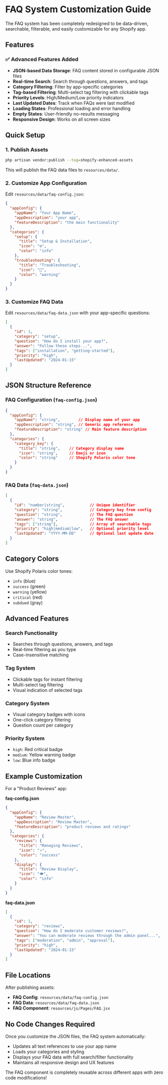 # FAQ System Customization Guide

The FAQ system has been completely redesigned to be data-driven, searchable, filterable, and easily customizable for any Shopify app.

## Features

### ✅ **Advanced Features Added**
- **JSON-based Data Storage**: FAQ content stored in configurable JSON files
- **Real-time Search**: Search through questions, answers, and tags
- **Category Filtering**: Filter by app-specific categories
- **Tag-based Filtering**: Multi-select tag filtering with clickable tags
- **Priority Levels**: High/Medium/Low priority indicators
- **Last Updated Dates**: Track when FAQs were last modified
- **Loading States**: Professional loading and error handling
- **Empty States**: User-friendly no-results messaging
- **Responsive Design**: Works on all screen sizes

## Quick Setup

### 1. Publish Assets
```bash
php artisan vendor:publish --tag=shopify-enhanced-assets
```

This will publish the FAQ data files to `resources/data/`.

### 2. Customize App Configuration
Edit `resources/data/faq-config.json`:

```json
{
  "appConfig": {
    "appName": "Your App Name",
    "appDescription": "your app",
    "featureDescription": "the main functionality"
  },
  "categories": {
    "setup": {
      "title": "Setup & Installation",
      "icon": "⚙️",
      "color": "info"
    },
    "troubleshooting": {
      "title": "Troubleshooting", 
      "icon": "🔧",
      "color": "warning"
    }
  }
}
```

### 3. Customize FAQ Data
Edit `resources/data/faq-data.json` with your app-specific questions:

```json
[
  {
    "id": 1,
    "category": "setup",
    "question": "How do I install your app?",
    "answer": "Follow these steps...",
    "tags": ["installation", "getting-started"],
    "priority": "high",
    "lastUpdated": "2024-01-15"
  }
]
```

## JSON Structure Reference

### FAQ Configuration (`faq-config.json`)
```json
{
  "appConfig": {
    "appName": "string",        // Display name of your app
    "appDescription": "string", // Generic app reference
    "featureDescription": "string" // Main feature description
  },
  "categories": {
    "category_key": {
      "title": "string",    // Category display name
      "icon": "string",     // Emoji or icon
      "color": "string"     // Shopify Polaris color tone
    }
  }
}
```

### FAQ Data (`faq-data.json`)
```json
[
  {
    "id": "number|string",           // Unique identifier
    "category": "string",            // Category key from config
    "question": "string",            // The FAQ question
    "answer": "string",              // The FAQ answer
    "tags": ["string"],              // Array of searchable tags
    "priority": "high|medium|low",   // Optional priority level
    "lastUpdated": "YYYY-MM-DD"      // Optional last update date
  }
]
```

## Category Colors

Use Shopify Polaris color tones:
- `info` (blue)
- `success` (green) 
- `warning` (yellow)
- `critical` (red)
- `subdued` (gray)

## Advanced Features

### Search Functionality
- Searches through questions, answers, and tags
- Real-time filtering as you type
- Case-insensitive matching

### Tag System
- Clickable tags for instant filtering
- Multi-select tag filtering
- Visual indication of selected tags

### Category System
- Visual category badges with icons
- One-click category filtering
- Question count per category

### Priority System
- `high`: Red critical badge
- `medium`: Yellow warning badge  
- `low`: Blue info badge

## Example Customization

For a "Product Reviews" app:

**faq-config.json**
```json
{
  "appConfig": {
    "appName": "Review Master",
    "appDescription": "Review Master",
    "featureDescription": "product reviews and ratings"
  },
  "categories": {
    "reviews": {
      "title": "Managing Reviews",
      "icon": "⭐",
      "color": "success"
    },
    "display": {
      "title": "Review Display",
      "icon": "👁️",
      "color": "info"
    }
  }
}
```

**faq-data.json**
```json
[
  {
    "id": 1,
    "category": "reviews",
    "question": "How do I moderate customer reviews?",
    "answer": "You can moderate reviews through the admin panel...",
    "tags": ["moderation", "admin", "approval"],
    "priority": "high",
    "lastUpdated": "2024-01-15"
  }
]
```

## File Locations

After publishing assets:
- **FAQ Config**: `resources/data/faq-config.json`
- **FAQ Data**: `resources/data/faq-data.json`
- **FAQ Component**: `resources/js/Pages/FAQ.jsx`

## No Code Changes Required

Once you customize the JSON files, the FAQ system automatically:
- Updates all text references to use your app name
- Loads your categories and styling
- Displays your FAQ data with full search/filter functionality
- Maintains all responsive design and UX features

The FAQ component is completely reusable across different apps with zero code modifications!
